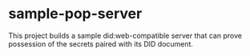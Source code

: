 # sample-pop-server
This project builds a sample did:web-compatible server that can prove
possession of the secrets paired with its DID document.
